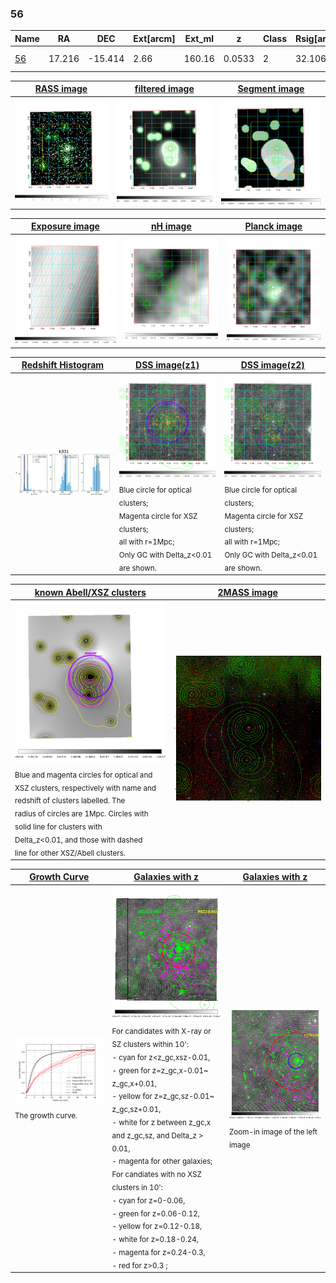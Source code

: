 <div STYLE="page-break-after: always;"></div>

### 56

|Name          |RA          |DEC      | Ext[arcm] | Ext_ml | z    | Class| Rsig[arcmin] | CRsig[c/s] | CR500[c/s] | R500[Mpc] |L500[erg/s]|F500[erg/s/cm^2]| M500[Msun]|Tx[keV]|beta|GC(XSZ,Delta_z<0.01)| GC(OPT,Delta_z<0.01)|GC|alias|
|--------------|------------|------------|---|---|-----------|--------|------|------|----|----|----|----|----|----|----|----|----|----|---|
|[56](script/56.md)     | 17.216       | -15.414       | 2.66    | 160.16   | 0.0533 | 2   | 32.106 |0.829 |0.761 |0.917 |9.871e+43 |1.462e-11 |2.307e+14 |3.646 |0.443 |Tar, |Wen, |Tar, A, |k331|

|[RASS image](../image/56/56_img.pdf)|[filtered image](../image/56/56_fil.pdf)|[Segment image](../image/56/56_seg.pdf)|
|-------------------|--------------------|-------------------|
| <img src="../image/56/56_img.png" width="300">  | <img src="../image/56/56_fil.png" width="300">   | <img src="../image/56/56_seg.png" width="300">  |

|[Exposure image](../image/56/56_mex.pdf)| [nH image](../image/56/56_nh.pdf)| [Planck image](../image/56/56_p.pdf)|
|-------------------|--------------------|-------------------|
|<img src="../image/56/56_mex.png" width="300">   | <img src="../image/56/56_nh.png" width="300">    | <img src="../image/56/56_p.png" width="300"> |

|[Redshift Histogram](../image/56/56_zg.pdf) | [DSS image(z1)](../image/56/56_dss_z1.pdf)      |  [DSS image(z2)](../image/56/56_dss_z2.pdf)    |
|-------------------|--------------------|-------------------|
|<img src="../image/56/56_zg.png" width="300"> |<img src="../image/56/56_dss_z1.png" width="300"> <sub><br>Blue circle for optical clusters; <br>Magenta circle for XSZ clusters; <br>all with r=1Mpc; <br>Only GC with Delta_z<0.01 are shown. </sub>| <img src="../image/56/56_dss_z2.png" width="300"><sub><br>Blue circle for optical clusters; <br>Magenta circle for XSZ clusters; <br>all with r=1Mpc; <br>Only GC with Delta_z<0.01 are shown. </sub> |

|[known Abell/XSZ clusters](../image/56/56_m.pdf) | [2MASS image](../image/56/56_2mass.pdf)      |
|-------------------|-------------------|
|<img src=../image/56/56_m.png width="300"> <sub><br>Blue and magenta circles for optical and <br>XSZ clusters, respectively with name and <br>redshift of clusters labelled. The <br>radius of circles are 1Mpc. Circles with <br>solid line for clusters with <br>Delta_z<0.01, and those with dashed <br>line for other XSZ/Abell clusters.        </sub>|<img src="../image/56/56_2mass.png" width="300">  |

|[Growth Curve](../image/56/56_gca_all.png) |[Galaxies with z](../image/56/56_opt_ned.pdf) |[Galaxies with z](../image/56/56_opt_ned_zoom.pdf) |
|-------------------|-------------------|-------------------|
| <img src="../image/56/56_gca_all.png" width="300"> <sub><br>The growth curve.</sub>| <img src=../image/56/56_opt_ned.png width="300"> <br><sub> For candidates with X-ray or SZ clusters within 10': <br> - cyan for z<z_gc,xsz-0.01, <br> - green for z=z_gc,x-0.01~ z_gc,x+0.01, <br> - yellow for z=z_gc,sz-0.01~ z_gc,sz+0.01, <br> - white for z between z_gc,x and z_gc,sz, and Delta_z > 0.01, <br> - magenta for other galaxies; <br>For candiates with no XSZ clusters in 10': <br> - cyan for z=0-0.06, <br> - green for z=0.06-0.12, <br> - yellow for z=0.12-0.18, <br> - white for z=0.18-0.24, <br> - magenta for z=0.24-0.3, <br> - red for z>0.3 ;  </sub>|<img src=../image/56/56_opt_ned_zoom.png width="300">  <br><sub> Zoom-in image of the left image</sub>|




